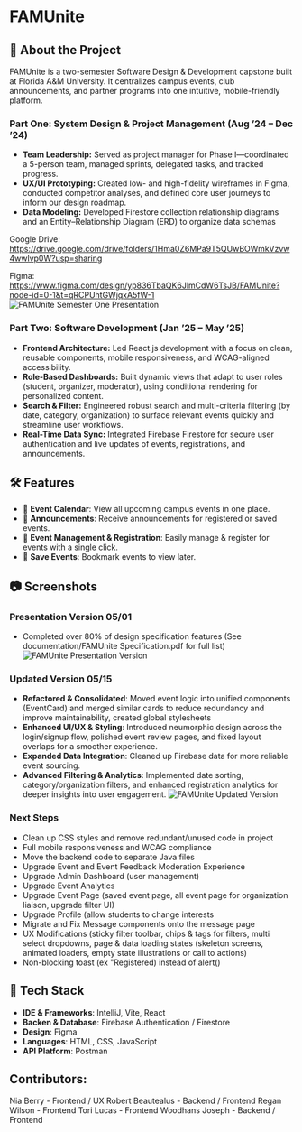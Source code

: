 # **FAMUnite**

## 🚀 About the Project

FAMUnite is a two-semester Software Design & Development capstone built at Florida A&M University. It centralizes campus events, club announcements, and partner programs into one intuitive, mobile-friendly platform.

### Part One: System Design & Project Management (Aug ’24 – Dec ’24)
- **Team Leadership:** Served as project manager for Phase I—coordinated a 5-person team, managed sprints, delegated tasks, and tracked progress.  
- **UX/UI Prototyping:** Created low- and high-fidelity wireframes in Figma, conducted competitor analyses, and defined core user journeys to inform our design roadmap.  
- **Data Modeling:** Developed Firestore collection relationship diagrams and an Entity–Relationship Diagram (ERD) to organize data schemas

Google Drive: https://drive.google.com/drive/folders/1Hma0Z6MPa9T5QUwBOWmkVzvw4wwlvp0W?usp=sharing

Figma: https://www.figma.com/design/yp836TbaQK6JlmCdW6TsJB/FAMUnite?node-id=0-1&t=qRCPUhtGWjqxA5fW-1 
![FAMUnite Semester One Presentation](documentation/FAMUnitePresentation1.gif)


### Part Two: Software Development (Jan ’25 – May ’25)
- **Frontend Architecture:** Led React.js development with a focus on clean, reusable components, mobile responsiveness, and WCAG-aligned accessibility.  
- **Role-Based Dashboards:** Built dynamic views that adapt to user roles (student, organizer, moderator), using conditional rendering for personalized content.  
- **Search & Filter:** Engineered robust search and multi-criteria filtering (by date, category, organization) to surface relevant events quickly and streamline user workflows.  
- **Real-Time Data Sync:** Integrated Firebase Firestore for secure user authentication and live updates of events, registrations, and announcements.


## 🛠️ Features
- 📅 **Event Calendar**: View all upcoming campus events in one place.
- 🔔 **Announcements**: Receive announcements for registered or saved events.
- 📌 **Event Management & Registration**: Easily manage & register for events with a single click.
- 💾 **Save Events**: Bookmark events to view later.



## 📷 Screenshots

### Presentation Version 05/01
- Completed over 80% of design specification features (See documentation/FAMUnite Specification.pdf for full list)
![FAMUnite Presentation Version](documentation/FAMUnitePresentationVersion.gif)

### Updated Version 05/15
- **Refactored & Consolidated**: Moved event logic into unified components (EventCard) and merged similar cards to reduce redundancy and improve maintainability, created global stylesheets
- **Enhanced UI/UX & Styling**: Introduced neumorphic design across the login/signup flow, polished event review pages, and fixed layout overlaps for a smoother experience.
- **Expanded Data Integration**: Cleaned up Firebase data for more reliable event sourcing.
- **Advanced Filtering & Analytics**: Implemented date sorting, category/organization filters, and enhanced registration analytics for deeper insights into user engagement.
![FAMUnite Updated Version](documentation/FAMUniteUpdate0515.gif)

### Next Steps
- Clean up CSS styles and remove redundant/unused code in project
- Full mobile responsiveness and WCAG compliance
- Move the backend code to separate Java files
- Upgrade Event and Event Feedback Moderation Experience
- Upgrade Admin Dashboard (user management)
- Upgrade Event Analytics 
- Upgrade Event Page (saved event page, all event page for organization liaison, upgrade filter UI)
- Upgrade Profile (allow students to change interests
- Migrate and Fix Message components onto the message page
- UX Modifications (sticky filter toolbar, chips & tags for filters, multi select dropdowns, page & data loading states (skeleton screens, animated loaders, empty state illustrations or call to actions)
- Non-blocking toast (ex "Registered) instead of alert()


## 🧰 Tech Stack
- **IDE & Frameworks**: IntelliJ, Vite, React
- **Backen & Database**: Firebase Authentication / Firestore
- **Design**: Figma
- **Languages**: HTML, CSS, JavaScript
- **API Platform**: Postman

## Contributors:
Nia Berry - Frontend / UX 
Robert Beautealus -  Backend / Frontend
Regan Wilson - Frontend
Tori Lucas - Frontend
Woodhans Joseph - Backend / Frontend
